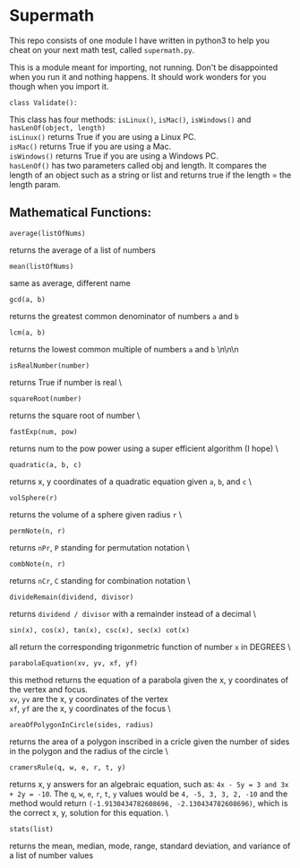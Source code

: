 # Supermath
This repo consists of one module I have written in python3 to help you cheat on your next math test, called `supermath.py`.  
  
This is a module meant for importing, not running. Don't be disappointed when you run it and nothing happens. It should work wonders for you though when you import it.

```
class Validate():
```
  This class has four methods: `isLinux()`, `isMac()`, `isWindows()` and `hasLenOf(object, length)`  
 `isLinux()` returns True if you are using a Linux PC.  
 `isMac()` returns True if you are using a Mac.  
 `isWindows()` returns True if you are using a Windows PC.  
 `hasLenOf()` has two parameters called obj and length. It compares the length of an object such as a string or list and returns true if the length = the length param.
 
## Mathematical Functions:  

```
average(listOfNums)
```
  returns the average of a list of numbers  
    
 
```
mean(listOfNums)
```
  same as average, different name  
    
    
 
```
gcd(a, b)
```
  returns the greatest common denominator of numbers `a` and `b`   
   
    
 
```
lcm(a, b)
```
  returns the lowest common multiple of numbers `a` and `b`  \n\n\n  
    
    
 
```
isRealNumber(number)
```
  returns True if number is real  \
    
    
 
```
squareRoot(number)
```
  returns the square root of number  \
    
    
 
```
fastExp(num, pow)
```
  returns num to the pow power using a super efficient algorithm  (I hope)  \
    
    
 
```
quadratic(a, b, c)
```
  returns x, y coordinates of a quadratic equation given `a`, `b`, and `c`  \
    
    
 
```
volSphere(r)
```
  returns the volume of a sphere given radius `r`  \
    
    

```
permNote(n, r)
```
  returns `nPr`, `P` standing for permutation notation  \
       
    
 
```
combNote(n, r)
```
  returns `nCr`, `C` standing for combination notation  \
     
    
 
```
divideRemain(dividend, divisor)
```
  returns `dividend / divisor` with a remainder instead of a decimal  \
     
    
 
```
sin(x), cos(x), tan(x), csc(x), sec(x) cot(x)
```
  all return the corresponding trigonmetric function of number `x` in DEGREES  \
     
    
 
```
parabolaEquation(xv, yv, xf, yf)
```
  this method returns the equation of a parabola given the x, y coordinates of the vertex and focus.  
  `xv`, `yv` are the x, y coordinates of the vertex  
  `xf`, `yf` are the x, y coordinates of the focus  \
     
    
 
```
areaOfPolygonInCircle(sides, radius)
```
  returns the area of a polygon inscribed in a cricle given the number of sides in the polygon and the radius of the circle  \
     
    
 
```
cramersRule(q, w, e, r, t, y)
```
  returns x, y answers for an algebraic equation, such as: `4x - 5y = 3 and 3x + 2y = -10`. The `q`, `w`, `e`, `r`, `t`, `y` values would be `4, -5, 3, 3, 2, -10` and the method would return `(-1.9130434782608696, -2.130434782608696)`, which is the correct x, y, solution for this equation.  \
     
    
 
```
stats(list)
```
  returns the mean, median, mode, range, standard deviation, and variance of a list of number values  
  
